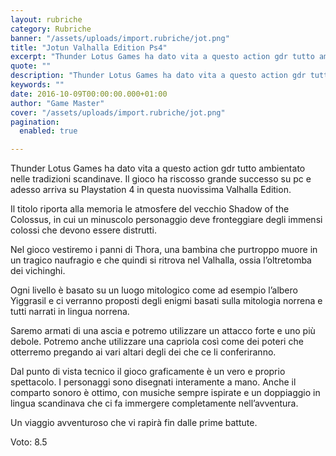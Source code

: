 ```yaml
---
layout: rubriche
category: Rubriche
banner: "/assets/uploads/import.rubriche/jot.png"
title: "Jotun Valhalla Edition Ps4"
excerpt: "Thunder Lotus Games ha dato vita a questo action gdr tutto ambientato nelle tradizioni scandinave. Il gioco ha riscosso grande successo su pc e adesso arriva su Playstation 4 in questa nuovissima Valhalla Edition. Il titolo riporta alla memoria le atmosfere del vecchio Shadow of the Colossus, in cui un minuscolo personaggio deve fronteggiare degli [&hellip"
quote: ""
description: "Thunder Lotus Games ha dato vita a questo action gdr tutto ambientato nelle tradizioni scandinave. Il gioco ha riscosso grande successo su pc e adesso arriva su Playstation 4 in questa nuovissima Valhalla Edition. Il titolo riporta alla memoria le atmosfere del vecchio Shadow of the Colossus, in cui un minuscolo personaggio deve fronteggiare degli [&hellip"
keywords: ""
date: 2016-10-09T00:00:00.000+01:00
author: "Game Master"
cover: "/assets/uploads/import.rubriche/jot.png"
pagination:
  enabled: true

---
```


  
Thunder Lotus Games ha dato vita a questo action gdr tutto ambientato nelle tradizioni scandinave. Il gioco ha riscosso grande successo su pc e adesso arriva su Playstation 4 in questa nuovissima Valhalla Edition.

Il titolo riporta alla memoria le atmosfere del vecchio Shadow of the Colossus, in cui un minuscolo personaggio deve fronteggiare degli immensi colossi che devono essere distrutti.

Nel gioco vestiremo i panni di Thora, una bambina che purtroppo muore in un tragico naufragio e che quindi si ritrova nel Valhalla, ossia l’oltretomba dei vichinghi.

Ogni livello è basato su un luogo mitologico come ad esempio l’albero Yiggrasil e ci verranno proposti degli enigmi basati sulla mitologia norrena e tutti narrati in lingua norrena.

Saremo armati di una ascia e potremo utilizzare un attacco forte e uno più debole. Potremo anche utilizzare una capriola così come dei poteri che otterremo pregando ai vari altari degli dei che ce li conferiranno.

Dal punto di vista tecnico il gioco graficamente è un vero e proprio spettacolo. I personaggi sono disegnati interamente a mano. Anche il comparto sonoro è ottimo, con musiche sempre ispirate e un doppiaggio in lingua scandinava che ci fa immergere completamente nell’avventura.

Un viaggio avventuroso che vi rapirà fin dalle prime battute.

Voto: 8.5